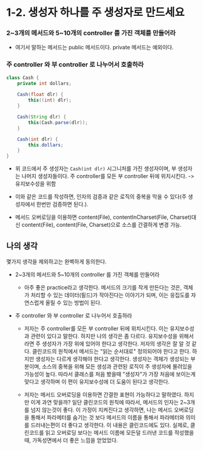 # 1-2. 생성자 하나를 주 생성자로 만드세요

### 2~3개의 메서드와 5~10개의 controller 를 가진 객체를 만들어라
- 여기서 말하는 메서드는 public 메서드이다. private 메서드는 예외이다.

### 주 controller 와 부 controller 로 나누어서 호출하라
```java
class Cash {
    private int dollars;
    
    Cash(float dlr) {
        this((int) dlr);
    }

    Cash(String dlr) {
        this(Cash.parse(dlr));
    }

    Cash(int dlr) {
        this.dollars;
    }
} 
```

- 위 코드에서 주 생성자는 `Cash(int dlr)` 시그니처를 가진 생성자이며, 부 생성자는 나머지 생성자들이다.
주 controller를 모든 부 controller 뒤에 위치시킨다. -> 유지보수성을 위함

- 이와 같은 코드를 작성하면, 인자의 검증과 같은 로직의 중복을 막을 수 있다(주 생성자에서 한번만 검증하면 된다.).
- 메서드 오버로딩을 이용하면 content(File), contentInCharset(File, Charset)대신 content(File), content(File, Charset)으로 소스를 간결하게 변경 가능.

## 나의 생각
몇가지 생각을 제외하고는 완벽하게 동의한다.

- 2~3개의 메서드와 5~10개의 controller 를 가진 객체를 만들어라
    - 아주 좋은 practice라고 생각한다. 메서드의 크기를 작게 만든다는 것은, 객체가 처리할 수 있는 데이터(필드)가 작아진다는 이야기가 되며, 이는 응집도를 자연스럽게 올릴 수 있는 방법이 된다.
    
- 주 controller 와 부 controller 로 나누어서 호출하라
    - 저자는 주 controller를 모든 부 controller 뒤에 위치시킨다. 이는 유지보수성과 관련이 있다고 말한다. 하지만 나의 생각은 좀 다르다.
    유지보수성을 위해서라면 주 생성자가 가장 위에 있어야 한다고 생각한다. 저자의 생각은 잘 알 것 같다. 클린코드의 원칙에서 메서드는 "읽는 순서대로" 정의되어야 한다고 한다.
    하지만 생성자는 다르게 생각해야 한다고 생각한다. 생성자는 객체가 생성되는 부분이며, 소스의 중복을 위해 모든 생성과 관련된 로직이 주 생성자에 몰려있을 가능성이 높다.
    따라서 클래스를 처음 봤을때 "생성자"가 가장 처음에 보이는게 맞다고 생각하며 이 편이 유지보수성에 더 도움이 된다고 생각한다.
    
    - 저자는 메서드 오버로딩을 이용하면 간결한 표현이 가능하다고 말하였다. 하지만 이게 과연 맞을까? 일단 클린코드의 원칙에 따라서, 메서드의 인자는 2~3개를 넘지 않는것이 좋다.
    이 가정이 지켜진다고 생각하면, 나는 메서드 오버로딩을 통해서 파라메터를 숨기는 것 보다 메서드의 이름을 통해서 파라메터와 의미를 드러내는편이 더 좋다고 생각한다.
    이 내용은 클린코드에도 있다. 실제로, 클린코드를 읽고 오버로딩 보다는 메서드 이름에 모든덜 드러낸 코드를 작성했을 때, 가독성면에서 더 좋은 느낌을 얻었었다. 
     



